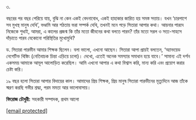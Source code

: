৩.

বছরের পর বছর পেরিয়ে যায়, বুঝি না কেন একই বেদনাবোধ, একই হাহাকার জারিত হয় সমস্ত সত্তায়। যখন ‘চারপাশে সব মুখস্থ মানুষ দেখি’, ভণ্ডামি আর শঠতায় ভরা সম্পর্ক দেখি, তখনই মনে পড়ে সিতারা আপার কথা। আয়নার পারদে নিজেকে শুধাই, আমরা, এ কালের প্রজন্ম কি তাঁর মতো জীবনের কথা বলতে পারব? তাঁর মতো সরল ও সত্য-সাহসে দাঁড়াতে পারব যেকোনো পরিস্থিতির মুখোমুখি?

ড. সিতারা পারভীন আমার শিক্ষক ছিলেন। বলা ভালো, এখনো আছেন। সিতারা আপা প্রায়ই বলতেন, ‘অ্যাভয়েড নেগেটিভ থিঙ্কিং (নেতিবাচক চিন্তা এড়িয়ে চলো)। দেখো, এতেই অনেক সমস্যার সমাধান হয়ে যাবে।’ সামান্য এই দর্শন একসময় আমাকে আমূল আলোড়িত করেছিল। আমি এখনো আপার এ কথা বিশ্বাস করি, মান্য করি এবং প্রয়োগ করার চেষ্টা করি।

১৯ বছর হলো সিতারা আপার বিদায়ের কাল। আমাদের প্রিয় শিক্ষক, প্রিয় মানুষ সিতারা পারভীনের মৃত্যুদিনে আজ তাঁকে স্মরণ করছি গভীর শ্রদ্ধা, পরম মমতা আর ভালোবাসায়।

**ফিরোজ চৌধুরী:** সহকারী সম্পাদক, প্রথম আলো

<a href="/cdn-cgi/l/email-protection" class="__cf_email__" data-cfemail="abcdc2d9c4d185c8c3c4decfc3ded9d2ebccc6cac2c785c8c4c6">[email protected]</a>
